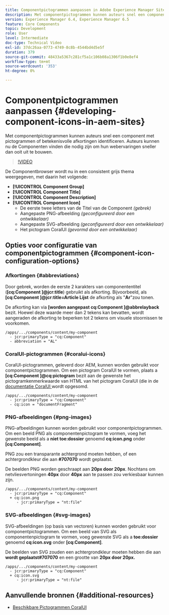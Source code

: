 ```yaml
---
title: Componentpictogrammen aanpassen in Adobe Experience Manager Sites
description: Met componentpictogrammen kunnen auteurs snel een component met pictogrammen of betekenisvolle afkortingen identificeren. Auteurs kunnen nu de Componenten vinden die nodig zijn om hun webervaringen sneller dan ooit uit te bouwen.
version: Experience Manager 6.4, Experience Manager 6.5
feature: Core Components
topic: Development
role: User
level: Intermediate
doc-type: Technical Video
exl-id: 37dc26aa-0773-4749-8c8b-4544bd4d5e5f
duration: 379
source-git-commit: 48433a5367c281cf5a1c106b08a1306f1b0e8ef4
workflow-type: tm+mt
source-wordcount: '353'
ht-degree: 0%

---
```


# Componentpictogrammen aanpassen {#developing-component-icons-in-aem-sites}

Met componentpictogrammen kunnen auteurs snel een component met pictogrammen of betekenisvolle afkortingen identificeren. Auteurs kunnen nu de Componenten vinden die nodig zijn om hun webervaringen sneller dan ooit uit te bouwen.

>[!VIDEO](https://video.tv.adobe.com/v/16778?quality=12&learn=on)

De Componentbrowser wordt nu in een consistent grijs thema weergegeven, met daarin het volgende:

* **[!UICONTROL Component Group]**
* **[!UICONTROL Component Title]**
* **[!UICONTROL Component Description]**
* **[!UICONTROL Component Icon]**
   * De eerste twee letters van de Titel van de Component *(gebrek)*
   * Aangepaste PNG-afbeelding *(geconfigureerd door een ontwikkelaar)*
   * Aangepaste SVG-afbeelding *(geconfigureerd door een ontwikkelaar)*
   * Het pictogram CoralUI *(gevormd door een ontwikkelaar)*

## Opties voor configuratie van componentpictogrammen {#component-icon-configuration-options}

### Afkortingen {#abbreviations}

Door gebrek, worden de eerste 2 karakters van componententitel (**[cq:Component ]@jcr:title**) gebruikt als afkorting. Bijvoorbeeld, als **[cq:Component ]@jcr:title=Article Lijst** de afkorting als &quot;**Ar**&quot;zou tonen.

De afkorting kan via **[worden aangepast cq:Component ]@abbrelayback** bezit. Hoewel deze waarde meer dan 2 tekens kan bevatten, wordt aangeraden de afkorting te beperken tot 2 tekens om visuele stoornissen te voorkomen.

```plain
/apps/.../components/content/my-component
  - jcr:primaryType = "cq:Component"
  - abbreviation = "AL"
```

### CoralUI-pictogrammen {#coralui-icons}

CoralUI-pictogrammen, geleverd door AEM, kunnen worden gebruikt voor componentpictogrammen. Om een pictogram CoralUI te vormen, plaats a **[cq:Component ]@cq:pictogram** bezit aan de gewenste het pictogramkenmerkwaarde van HTML van het pictogram CoralUI (die in de [ documentatie CoralUI ](https://helpx.adobe.com/experience-manager/6-5/sites/developing/using/reference-materials/coral-ui/coralui3/Coral.Icon.html) wordt opgesomd.

```plain
/apps/.../components/content/my-component
  - jcr:primaryType = "cq:Component"
  - cq:icon = "documentFragment"
```

### PNG-afbeeldingen {#png-images}

PNG-afbeeldingen kunnen worden gebruikt voor componentpictogrammen. Om een beeld PNG als componentenpictogram te vormen, voeg het gewenste beeld als a **niet toe:dossier** genoemd **cq:icon.png** onder **[cq:Component]**.

PNG zou een transparante achtergrond moeten hebben, of een achtergrondkleur die aan **#707070** wordt geplaatst.

De beelden PNG worden geschraapt aan **20px door 20px**. Nochtans om netvliesvertoningen **40px** door **40px** aan te passen zou verkiesbaar kunnen zijn.

```plain
/apps/.../components/content/my-component
  - jcr:primaryType = "cq:Component"
  + cq:icon.png
     - jcr:primaryType = "nt:file"
```

### SVG-afbeeldingen {#svg-images}

SVG-afbeeldingen (op basis van vectoren) kunnen worden gebruikt voor componentpictogrammen. Om een beeld van SVG als componentenpictogram te vormen, voeg gewenste SVG als a **toe:dossier** genoemd **cq:icon.svg** onder **[cq:Component]**.

De beelden van SVG zouden een achtergrondkleur moeten hebben die aan **wordt geplaatst#707070** en een grootte van **20px door 20px.**

```plain
/apps/.../components/content/my-component
  - jcr:primaryType = "cq:Component"
  + cq:icon.svg
     - jcr:primaryType = "nt:file"
```

## Aanvullende bronnen {#additional-resources}

* [ Beschikbare Pictogrammen CoralUI ](https://helpx.adobe.com/experience-manager/6-5/sites/developing/using/reference-materials/coral-ui/coralui3/Coral.Icon.html)
